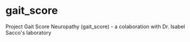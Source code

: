 # gait_score
Project Gait Score Neuropathy (gait_score) - a colaboration with Dr. Isabel Sacco's laboratory
